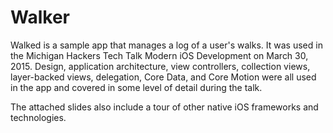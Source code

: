 # Walker

Walked is a sample app that manages a log of a user's walks. It was used in the Michigan Hackers Tech Talk Modern iOS Development on March 30, 2015. Design, application architecture, view controllers, collection views, layer-backed views, delegation, Core Data, and Core Motion were all used in the app and covered in some level of detail during the talk.

The attached slides also include a tour of other native iOS frameworks and technologies.
